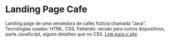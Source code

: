 # Landing Page Cafe
Landing page de uma vendedora de cafés fictícia chamada "Java". Tecnologias usadas: HTML, CSS.
Faltando: versão para outros dispositivos, parte JavaScript, alguns detalhes que no CSS.
[Link para o site](https://lucasspagnoli.github.io/LandingPageCafe/)